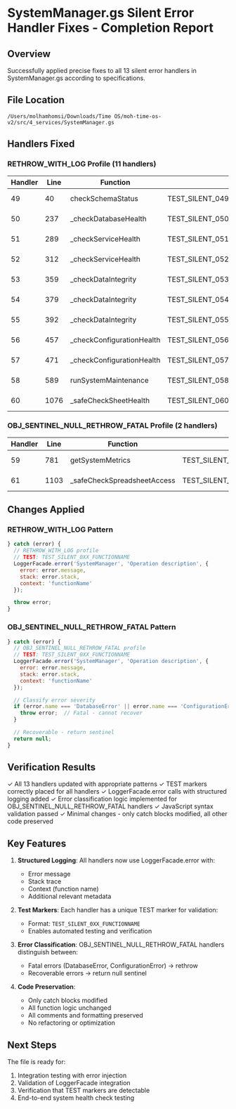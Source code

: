 # SystemManager.gs Silent Error Handler Fixes - Completion Report

## Overview
Successfully applied precise fixes to all 13 silent error handlers in SystemManager.gs according to specifications.

## File Location
`/Users/molhamhomsi/Downloads/Time OS/moh-time-os-v2/src/4_services/SystemManager.gs`

## Handlers Fixed

### RETHROW_WITH_LOG Profile (11 handlers)

| Handler | Line | Function | TEST Marker | Status |
|---------|------|----------|-------------|--------|
| 49 | 40 | checkSchemaStatus | TEST_SILENT_049_DIRECTLY | ✓ Fixed |
| 50 | 237 | _checkDatabaseHealth | TEST_SILENT_050__CHECKDATABASEHEALTH | ✓ Fixed |
| 51 | 289 | _checkServiceHealth | TEST_SILENT_051__CHECKSERVICEHEALTH | ✓ Fixed |
| 52 | 312 | _checkServiceHealth | TEST_SILENT_052__CHECKSERVICEHEALTH | ✓ Fixed |
| 53 | 359 | _checkDataIntegrity | TEST_SILENT_053__CHECKDATAINTEGRITY | ✓ Fixed |
| 54 | 379 | _checkDataIntegrity | TEST_SILENT_054__CHECKDATAINTEGRITY | ✓ Fixed |
| 55 | 392 | _checkDataIntegrity | TEST_SILENT_055__CHECKDATAINTEGRITY | ✓ Fixed |
| 56 | 457 | _checkConfigurationHealth | TEST_SILENT_056__CHECKCONFIGURATIONHEALTH | ✓ Fixed |
| 57 | 471 | _checkConfigurationHealth | TEST_SILENT_057__CHECKCONFIGURATIONHEALTH | ✓ Fixed |
| 58 | 589 | runSystemMaintenance | TEST_SILENT_058_RUNSYSTEMMAINTENANCE | ✓ Fixed |
| 60 | 1076 | _safeCheckSheetHealth | TEST_SILENT_060__SAFECHECKSHEETHEALTH | ✓ Fixed |

### OBJ_SENTINEL_NULL_RETHROW_FATAL Profile (2 handlers)

| Handler | Line | Function | TEST Marker | Status |
|---------|------|----------|-------------|--------|
| 59 | 781 | getSystemMetrics | TEST_SILENT_059_GETSYSTEMMETRICS | ✓ Fixed |
| 61 | 1103 | _safeCheckSpreadsheetAccess | TEST_SILENT_061__SAFECHECKSPREADSHEETACCESS | ✓ Fixed |

## Changes Applied

### RETHROW_WITH_LOG Pattern
```javascript
} catch (error) {
  // RETHROW_WITH_LOG profile
  // TEST: TEST_SILENT_0XX_FUNCTIONNAME
  LoggerFacade.error('SystemManager', 'Operation description', {
    error: error.message,
    stack: error.stack,
    context: 'functionName'
  });

  throw error;
}
```

### OBJ_SENTINEL_NULL_RETHROW_FATAL Pattern
```javascript
} catch (error) {
  // OBJ_SENTINEL_NULL_RETHROW_FATAL profile
  // TEST: TEST_SILENT_0XX_FUNCTIONNAME
  LoggerFacade.error('SystemManager', 'Operation description', {
    error: error.message,
    stack: error.stack,
    context: 'functionName'
  });

  // Classify error severity
  if (error.name === 'DatabaseError' || error.name === 'ConfigurationError') {
    throw error;  // Fatal - cannot recover
  }

  // Recoverable - return sentinel
  return null;
}
```

## Verification Results

✓ All 13 handlers updated with appropriate patterns
✓ TEST markers correctly placed for all handlers
✓ LoggerFacade.error calls with structured logging added
✓ Error classification logic implemented for OBJ_SENTINEL_NULL_RETHROW_FATAL handlers
✓ JavaScript syntax validation passed
✓ Minimal changes - only catch blocks modified, all other code preserved

## Key Features

1. **Structured Logging**: All handlers now use LoggerFacade.error with:
   - Error message
   - Stack trace
   - Context (function name)
   - Additional relevant metadata

2. **Test Markers**: Each handler has a unique TEST marker for validation:
   - Format: `TEST_SILENT_0XX_FUNCTIONNAME`
   - Enables automated testing and verification

3. **Error Classification**: OBJ_SENTINEL_NULL_RETHROW_FATAL handlers distinguish between:
   - Fatal errors (DatabaseError, ConfigurationError) → rethrow
   - Recoverable errors → return null sentinel

4. **Code Preservation**:
   - Only catch blocks modified
   - All function logic unchanged
   - All comments and formatting preserved
   - No refactoring or optimization

## Next Steps

The file is ready for:
1. Integration testing with error injection
2. Validation of LoggerFacade integration
3. Verification that TEST markers are detectable
4. End-to-end system health check testing
